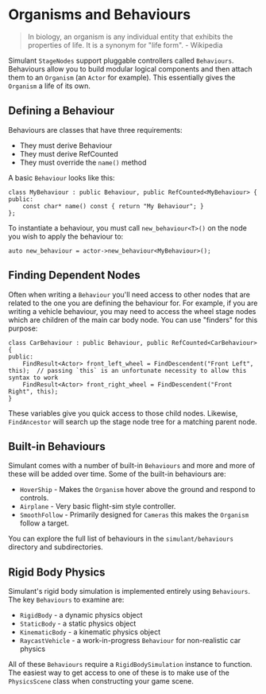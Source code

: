 # Organisms and Behaviours


> In biology, an organism is any individual entity that exhibits the properties of life. It is a synonym for "life form". - Wikipedia


Simulant `StageNodes` support pluggable controllers called `Behaviours`. Behaviours allow you to build modular logical components and then attach them to an `Organism` (an `Actor` for example). This essentially gives the `Organism` a life of its own.

## Defining a Behaviour 

Behaviours are classes that have three requirements:

 - They must derive Behaviour
 - They must derive RefCounted<T>
 - They must override the `name()` method
 
 A basic `Behaviour` looks like this:
 
 ```
 class MyBehaviour : public Behaviour, public RefCounted<MyBehaviour> {
 public:
     const char* name() const { return "My Behaviour"; }
 };
 ```

To instantiate a behaviour, you must call `new_behaviour<T>()` on the node you wish to apply the behaviour to:

```
auto new_behaviour = actor->new_behaviour<MyBehaviour>();
```

## Finding Dependent Nodes

Often when writing a `Behaviour` you'll need access to other nodes that are related to the one you are defining the behaviour for. For example, if you are writing a vehicle behaviour, you may need to access the wheel stage nodes which are children of the main car body node. You can use "finders" for this purpose:

```
class CarBehaviour : public Behaviour, public RefCounted<CarBehaviour> {
public:
    FindResult<Actor> front_left_wheel = FindDescendent("Front Left", this);  // passing `this` is an unfortunate necessity to allow this syntax to work
    FindResult<Actor> front_right_wheel = FindDescendent("Front Right", this);
}
```

These variables give you quick access to those child nodes. Likewise, `FindAncestor` will search up the stage node tree for a matching parent node.

## Built-in Behaviours

Simulant comes with a number of built-in `Behaviours` and more and more of these will be added over time. Some of the built-in behaviours are:

 - `HoverShip` - Makes the `Organism` hover above the ground and respond to controls.
 - `Airplane` - Very basic flight-sim style controller.
 - `SmoothFollow` - Primarily designed for `Cameras` this makes the `Organism` follow a target.

You can explore the full list of behaviours in the `simulant/behaviours` directory and subdirectories.

## Rigid Body Physics

Simulant's rigid body simulation is implemented entirely using `Behaviours`. The key `Behaviours` to examine are:

 - `RigidBody` - a dynamic physics object
 - `StaticBody` - a static physics object
 - `KinematicBody` - a kinematic physics object
 - `RaycastVehicle` - a work-in-progress `Behaviour` for non-realistic car physics

All of these `Behaviours` require a `RigidBodySimulation` instance to function. The easiest way to get access to one of these is to make use of the `PhysicsScene` class when constructing your game scene.

